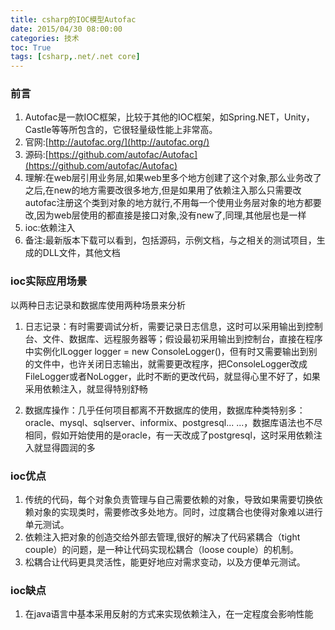 ```yaml
---
title: csharp的IOC模型Autofac
date: 2015/04/30 08:00:00
categories: 技术
toc: True
tags: [csharp,.net/.net core]
---
```

### 前言
1. Autofac是一款IOC框架，比较于其他的IOC框架，如Spring.NET，Unity，Castle等等所包含的，它很轻量级性能上非常高。
2. 官网:[http://autofac.org/](http://autofac.org/)
3. 源码:[https://github.com/autofac/Autofac](https://github.com/autofac/Autofac)
4. 理解:在web层引用业务层,如果web里多个地方创建了这个对象,那么业务改了之后,在new的地方需要改很多地方,但是如果用了依赖注入那么只需要改autofac注册这个类到对象的地方就行,不用每一个使用业务层对象的地方都要改,因为web层使用的都直接是接口对象,没有new了,同理,其他层也是一样
5. ioc:依赖注入
6. 备注:最新版本下载可以看到，包括源码，示例文档，与之相关的测试项目，生成的DLL文件，其他文档


### ioc实际应用场景
以两种日志记录和数据库使用两种场景来分析    
1. 日志记录：有时需要调试分析，需要记录日志信息，这时可以采用输出到控制台、文件、数据库、远程服务器等；假设最初采用输出到控制台，直接在程序中实例化ILogger logger = new ConsoleLogger()，但有时又需要输出到别的文件中，也许关闭日志输出，就需要更改程序，把ConsoleLogger改成FileLogger或者NoLogger，此时不断的更改代码，就显得心里不好了，如果采用依赖注入，就显得特别舒畅

2. 数据库操作：几乎任何项目都离不开数据库的使用，数据库种类特别多：oracle、mysql、sqlserver、informix、postgresql... ...，数据库语法也不尽相同，假如开始使用的是oracle，有一天改成了postgresql，这时采用依赖注入就显得圆润的多

### ioc优点
1. 传统的代码，每个对象负责管理与自己需要依赖的对象，导致如果需要切换依赖对象的实现类时，需要修改多处地方。同时，过度耦合也使得对象难以进行单元测试。
2. 依赖注入把对象的创造交给外部去管理,很好的解决了代码紧耦合（tight couple）的问题，是一种让代码实现松耦合（loose couple）的机制。
3. 松耦合让代码更具灵活性，能更好地应对需求变动，以及方便单元测试。

### ioc缺点
1. 在java语言中基本采用反射的方式来实现依赖注入，在一定程度会影响性能